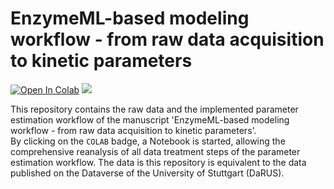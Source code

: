 # EnzymeML-based modeling workflow - from raw data acquisition to kinetic parameters
[![Open In Colab](https://colab.research.google.com/assets/colab-badge.svg)](https://colab.research.google.com/github/EnzymeML/slac_modeling/blob/main/slac_kinetics.ipynb)
<a href="https://doi.org/10.18419/darus-3867" style="text-decoration: none;">
  <img src="https://img.shields.io/badge/-Access%20DaRUS%20entry-<blue>.svg" />
</a>

This repository contains the raw data and the implemented parameter estimation workflow of the manuscript 'EnzymeML-based modeling workflow - from raw data acquisition to kinetic parameters'.  
By clicking on the `COLAB` badge, a Notebook is started, allowing the comprehensive reanalysis of all data treatment steps of the parameter estimation workflow. The data is this repository is equivalent to the data published on the Dataverse of the University of Stuttgart (DaRUS).
